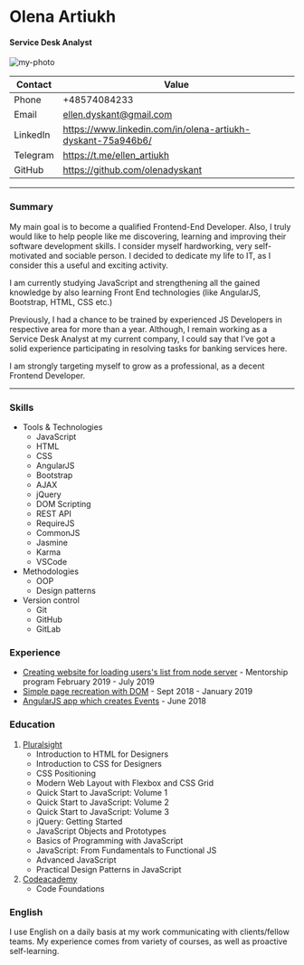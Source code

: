 # Olena Artiukh
#### Service Desk Analyst
![my-photo](https://i.ibb.co/jJVjhCm/O-Artiukh.jpg)


Contact | Value
------------ | -------------
Phone | +48574084233
Email | ellen.dyskant@gmail.com
LinkedIn | https://www.linkedin.com/in/olena-artiukh-dyskant-75a946b6/
Telegram | https://t.me/ellen_artiukh
GitHub | https://github.com/olenadyskant
--------------------------------------------------------------------------------------------------------------------------------

### Summary
My main goal is to become a qualified Frontend-End Developer. Also, I truly would like to help people like me discovering, learning and improving their software development skills. I consider myself hardworking, very self-motivated and sociable person. I decided to dedicate my life to IT, as I consider this a useful and exciting activity.

I am currently studying JavaScript and strengthening all the gained knowledge by also learning Front End technologies (like AngularJS, Bootstrap, HTML, CSS etc.)

Previously, I had a chance to be trained by experienced JS Developers in respective area for more than a year. Although, I remain working as a Service Desk Analyst at my current company, I could say that I’ve got a solid experience participating in resolving tasks for banking services here.

I am strongly targeting myself to grow as a professional, as a decent Frontend Developer. 

-------------------------------------------------------------------------------------------------------------------------------------

### Skills

* Tools & Technologies
   * JavaScript
   * HTML
   * CSS
   * AngularJS
   * Bootstrap
   * AJAX
   * jQuery
   * DOM Scripting
   * REST API
   * RequireJS
   * CommonJS
   * Jasmine
    * Karma
  * VSCode
* Methodologies
   * OOP
   * Design patterns
* Version control
   * Git
   *	GitHub
   * GitLab

### Experience
* [Creating website for loading users's list from node server](https://github.com/olenadyskant/FirstAngularJSApp) - Mentorship program February 2019 - July 2019
* [Simple page recreation with DOM](https://github.com/olenadyskant/First-app-with-JS) - Sept 2018 - January 2019
* [AngularJS app which creates Events](https://github.com/olenadyskant/AngularFundamentals) - June 2018

### Education
1. [Pluralsight](https://www.pluralsight.com/)
   * Introduction to HTML for Designers
   * Introduction to CSS for Designers
   * CSS Positioning
   * Modern Web Layout with Flexbox and CSS Grid
   * Quick Start to JavaScript: Volume 1
   * Quick Start to JavaScript: Volume 2
   * Quick Start to JavaScript: Volume 3
   * jQuery: Getting Started
   * JavaScript Objects and Prototypes
   * Basics of Programming with JavaScript
   * JavaScript: From Fundamentals to Functional JS
   * Advanced JavaScript
   * Practical Design Patterns in JavaScript
2. [Codeacademy](https://www.codecademy.com/)
   * Code Foundations
  
### English
I use English on a daily basis at my work communicating with clients/fellow teams. My experience comes from variety of courses, as well as proactive self-learning.
